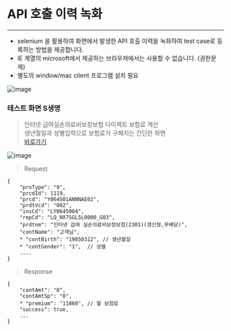 # API 호출 이력 녹화
---
- selenium 을 활용하여 화면에서 발생한 API 호출 이력을 녹화하여 test case로 등록하는 방법을 제공합니다. 
- IE 계열의 microsoft에서 제공하는 브라우져에서는 사용할 수 없습니다. (권한문제)
- 별도의 window/mac client 프로그램 설치 필요



![image](https://user-images.githubusercontent.com/85854794/221328322-0cb3571e-57c9-4a40-9da1-a4d909f8b34c.png)


### 테스트 화면 S생명 
> 인터넷 급여실손의료비보장보험 다이렉트 보험료 계산  
> 생년월일과 성별입력으로 보험료가 구해지는 간단한 화면  
> [바로가기](https://direct.samsunglife.com/medical.eds#uiTabProduct2)

![image](https://user-images.githubusercontent.com/52950400/230808453-39d8ea33-9cd7-4e4d-8bb0-51456fcbbc46.png)


> Request
```
{
    "proType": "9",
    "prcdId": 1119,
    "prcd": "Y064501ANNNAE02",
    "prdtVcd": "002",
    "insCd": "LY0645004",
    "repCd": "LQ_NX75GL5L0000_G03",
    "prdtnm": "인터넷 급여 실손의료비보장보험(2301)(갱신형,무배당)",
    "contName": "고객님",
    * "contBirth": "19850312", // 생년월일
    * "contGender": "1",  // 성별
    ....   
}
```
> Response
```
{
    "contAmt": "0",
    "contAmtSp": "0",
    * "premium": "11860", // 월 보험료
    "success": true,
    ...
}
```
